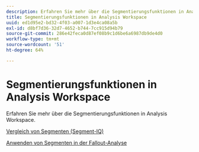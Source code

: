 ```yaml
---
description: Erfahren Sie mehr über die Segmentierungsfunktionen in Analysis Workspace.
title: Segmentierungsfunktionen in Analysis Workspace
uuid: ed1d95e2-bd32-4f03-a007-1d3e4ca08a5b
exl-id: d8bf7d36-32d7-4652-b744-7cc915d94b79
source-git-commit: 286e42feca0d87ef08b9c1d6be6a6987db9de4d0
workflow-type: tm+mt
source-wordcount: '51'
ht-degree: 64%

---
```


# Segmentierungsfunktionen in Analysis Workspace

Erfahren Sie mehr über die Segmentierungsfunktionen in Analysis Workspace.

[Vergleich von Segmenten (Segment-IQ)](https://experienceleague.adobe.com/docs/analytics/analyze/analysis-workspace/panels/segment-comparison/segment-comparison.html)

[Anwenden von Segmenten in der Fallout-Analyse](https://experienceleague.adobe.com/docs/analytics/analyze/analysis-workspace/visualizations/fallout/compare-segments-fallout.html)
